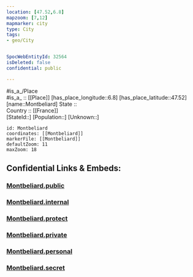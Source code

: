 ```yaml
---
location: [47.52,6.8] 
mapzoom: [7,12] 
mapmarker: city 
type: City
tags:
- geo/City


SpocWebEntityId: 32564
isDeleted: false
confidential: public

---
```

#is_a_/Place  
#is_a_ :: [[Place]] 
[has_place_longitude::6.8] 
[has_place_latitude::47.52] 
[name::Montbeliard] 
State ::  
Country :: [[France]]  
[StateId::] 
[Population::] 
[Unknown::] 


```leaflet
id: Montbeliard
coordinates: [[Montbeliard]] 
markerFile: [[Montbeliard]] 
defaultZoom: 11 
maxZoom: 18
```


## Confidential Links & Embeds: 

### [Montbeliard.public](/_public/\Earth\Continent\Europe\Europe~West\France\regions~France\Bourgogne-Franche-Comté\departments~Bourgogne-Franche-Comté\Doubs\communes~Doubs\Montbéliard\cities~MontbéliardMontbeliard.public.md) 

### [Montbeliard.internal](/_internal/\Earth\Continent\Europe\Europe~West\France\regions~France\Bourgogne-Franche-Comté\departments~Bourgogne-Franche-Comté\Doubs\communes~Doubs\Montbéliard\cities~MontbéliardMontbeliard.internal.md) 

### [Montbeliard.protect](/_protect/\Earth\Continent\Europe\Europe~West\France\regions~France\Bourgogne-Franche-Comté\departments~Bourgogne-Franche-Comté\Doubs\communes~Doubs\Montbéliard\cities~MontbéliardMontbeliard.protect.md) 

### [Montbeliard.private](/_private/\Earth\Continent\Europe\Europe~West\France\regions~France\Bourgogne-Franche-Comté\departments~Bourgogne-Franche-Comté\Doubs\communes~Doubs\Montbéliard\cities~MontbéliardMontbeliard.private.md) 

### [Montbeliard.personal](/_personal/\Earth\Continent\Europe\Europe~West\France\regions~France\Bourgogne-Franche-Comté\departments~Bourgogne-Franche-Comté\Doubs\communes~Doubs\Montbéliard\cities~MontbéliardMontbeliard.personal.md) 

### [Montbeliard.secret](/_secret/\Earth\Continent\Europe\Europe~West\France\regions~France\Bourgogne-Franche-Comté\departments~Bourgogne-Franche-Comté\Doubs\communes~Doubs\Montbéliard\cities~MontbéliardMontbeliard.secret.md)

